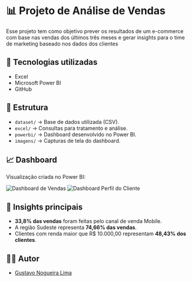 # 📊 Projeto de Análise de Vendas

Esse projeto tem como objetivo prever os resultados de um e-commerce com base nas vendas dos últimos três meses e gerar insights para o time de marketing baseado nos dados dos clientes

## 🚀 Tecnologias utilizadas
- Excel
- Microsoft Power BI
- GitHub

## 📂 Estrutura
- `dataset/` → Base de dados utilizada (CSV).
- `excel/` → Consultas para tratamento e análise.
- `powerbi/` → Dashboard desenvolvido no Power BI.
- `imagens/` → Capturas de tela do dashboard.

## 📈 Dashboard
Visualização criada no Power BI:

![Dashboard de Vendas](https://github.com/user-attachments/assets/42048626-e7ad-47d6-a10c-21583b6ea81b)
![Dashboard Perfil do Cliente](https://github.com/user-attachments/assets/747e77ca-7609-4d36-84b8-c2cbff894f2d)





## 🔎 Insights principais
- **33,8% das vendas** foram feitas pelo canal de venda Mobile.
- A região Sudeste representa **74,66% das vendas**.
- Clientes com renda maior que R$ 10.000,00 representam **48,43% dos clientes**.

## 👨‍💻 Autor
- [Gustavo Nogueira Lima](https://br.linkedin.com/in/gustavo-nogueira-lima)  

